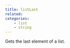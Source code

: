 ```yaml
---
title: listLast
related:
categories:
    - list
    - string
---
```


Gets the last element of a list.